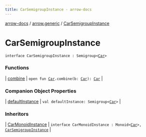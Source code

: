 ```yaml
---
title: CarSemigroupInstance - arrow-docs
---
```


[arrow-docs](../../index.html) / [arrow.generic](../index.html) / [CarSemigroupInstance](./index.html)

# CarSemigroupInstance

`interface CarSemigroupInstance : Semigroup<`[`Car`](../-car/index.html)`>`

### Functions

| [combine](combine.html) | `open fun `[`Car`](../-car/index.html)`.combine(b: `[`Car`](../-car/index.html)`): `[`Car`](../-car/index.html) |

### Companion Object Properties

| [defaultInstance](default-instance.html) | `val defaultInstance: Semigroup<`[`Car`](../-car/index.html)`>` |

### Inheritors

| [CarMonoidInstance](../-car-monoid-instance/index.html) | `interface CarMonoidInstance : Monoid<`[`Car`](../-car/index.html)`>, `[`CarSemigroupInstance`](./index.html) |

